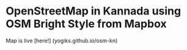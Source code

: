 # OpenStreetMap in Kannada using OSM Bright Style from Mapbox

Map is live [here!] (yogiks.github.io/osm-kn)


